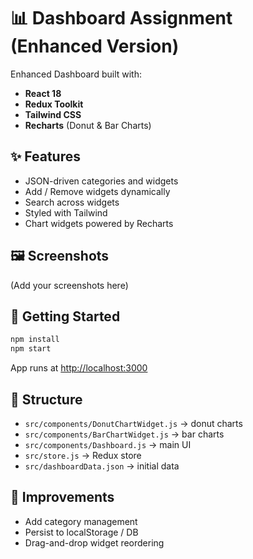 # 📊 Dashboard Assignment (Enhanced Version)

Enhanced Dashboard built with:
- **React 18**
- **Redux Toolkit**
- **Tailwind CSS**
- **Recharts** (Donut & Bar Charts)

## ✨ Features
- JSON-driven categories and widgets
- Add / Remove widgets dynamically
- Search across widgets
- Styled with Tailwind
- Chart widgets powered by Recharts

## 🖼️ Screenshots
(Add your screenshots here)

## 🚀 Getting Started
```bash
npm install
npm start
```
App runs at [http://localhost:3000](http://localhost:3000)

## 📂 Structure
- `src/components/DonutChartWidget.js` → donut charts
- `src/components/BarChartWidget.js` → bar charts
- `src/components/Dashboard.js` → main UI
- `src/store.js` → Redux store
- `src/dashboardData.json` → initial data

## 🔮 Improvements
- Add category management
- Persist to localStorage / DB
- Drag-and-drop widget reordering
